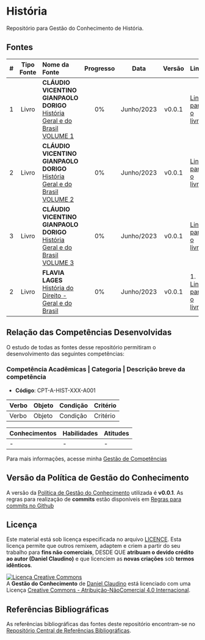 # História

Repositório para Gestão do Conhecimento de História.

## Fontes
 
| # | Tipo Fonte | Nome da Fonte | Progresso | Data | Versão | Links | Anotações |
|:---:|:---:|:---|:---:|:---:|:---:|:---|:---|
| 1 | Livro |**CLÁUDIO VICENTINO<br>GIANPAOLO DORIGO**<br>[História Geral e do Brasil<br>VOLUME 1](./livro-VICENTINO-GIANPAOLO-2013-historia-geral-e-do-brasil-v1/README.md) | 0% | Junho/2023 | v0.0.1 | [Link para o livro](https://1drv.ms/b/s!Au-CrfNP6c0brVE-X77lO7r2zNIW?e=2znlxE) | - |
| 2 | Livro |**CLÁUDIO VICENTINO<br>GIANPAOLO DORIGO**<br>[História Geral e do Brasil<br>VOLUME 2](./livro-VICENTINO-GIANPAOLO-2013-historia-geral-e-do-brasil-v2//README.md) | 0% | Junho/2023 | v0.0.1 | [Link para o livro](https://1drv.ms/b/s!Au-CrfNP6c0brUEDZ5vGAj6SQMs0?e=DwdDMM) | - |
| 3 | Livro |**CLÁUDIO VICENTINO<br>GIANPAOLO DORIGO**<br>[História Geral e do Brasil<br>VOLUME 3](./livro-VICENTINO-GIANPAOLO-2013-historia-geral-e-do-brasil-v3/README.md) | 0% | Junho/2023 | v0.0.1 | [Link para o livro](https://1drv.ms/b/s!Au-CrfNP6c0brT9NsXYjodr1LR8U?e=apI9zw) | - |
| 2 | Livro |**FLAVIA LAGES**<br>[História do Direito - Geral e do Brasil](./livro-LAGES-2007-historia-do-direito-geral-e-do-brasil/README.md) | 0% | Junho/2023 | v0.0.1 | 1. [Link para o livro](https://1drv.ms/b/s!Au-CrfNP6c0brGDmwG8AJYM7PV1e?e=MYJdav) | - |

## Relação das Competências Desenvolvidas

O estudo de todas as fontes desse repositório permitiram o desenvolvimento das seguintes competências:

### Competência Acadêmicas | Categoria | Descrição breve da competência

- **Código**: CPT-A-HIST-XXX-A001

|**Verbo**|**Objeto**|**Condição**|**Critério**|
|:---|:---|:---|:---|
|Verbo|Objeto|Condição|Critério|

|**Conhecimentos**|**Habilidades**|**Atitudes**|
|:---|:---|:---|
|-|-|-|

Para mais informações, acesse minha [Gestão de Competências](https://github.com/dnlclaudino/gestao-de-competencias/tree/master)

## Versão da Política de Gestão do Conhecimento

A versão da [Política de Gestão do Conhecimento](https://github.com/dnlclaudino/gestao-do-conhecimento/tree/master) utilizada é **v0.0.1**. As regras para realização de **commits** estão disponíveis em [Regras para commits no Github](https://github.com/dnlclaudino/gestao-do-conhecimento/blob/master/README.md#regras-para-nomenclatura-de-commits-no-github)

## Licença

Este material está sob licença especificada no arquivo [LICENCE](./LICENSE). Esta licença permite que outros remixem, adaptem e criem a partir do seu trabalho para **fins não comerciais**, DESDE QUE **atribuam o devido crédito ao autor (Daniel Claudino)** e que licenciem as **novas criações** sob **termos idênticos**.

<a rel="license" href="http://creativecommons.org/licenses/by-nc/4.0/"><img alt="Licença Creative Commons" style="border-width:0" src="https://i.creativecommons.org/l/by-nc/4.0/88x31.png" /></a><br /><span xmlns:dct="http://purl.org/dc/terms/" href="http://purl.org/dc/dcmitype/Text" property="dct:title" rel="dct:type">A <b>Gestão do Conhecimento</b></span> de <a xmlns:cc="http://creativecommons.org/ns#" href="https://github.com/dnlclaudino/gestao-do-conhecimento" property="cc:attributionName" rel="cc:attributionURL">Daniel Claudino</a> está licenciado com uma Licença <a rel="license" href="http://creativecommons.org/licenses/by-nc/4.0/">Creative Commons - Atribuição-NãoComercial 4.0 Internacional</a>.  

## Referências Bibliográficas

As referências bibliográficas das fontes deste repositório encontram-se no [Repositório Central de Referências Bibliográficas](https://github.com/dnlclaudino/repositorio-central-referencias-bibliograficas/tree/master).
